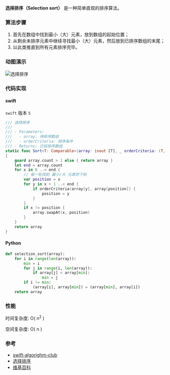 
**选择排序（Selection sort）** 是一种简单直观的排序算法。

### 算法步骤

1. 首先在数组中找到最小（大）元素，放到数组的起始位置；
2. 从剩余未排序元素中继续寻找最小（大）元素，然后放到已排序数组的末尾；
3. 以此类推直到所有元素排序完毕。

### 动图演示

![选择排序](./images/selectionSort.gif)

### 代码实现

#### swift

`swift` 版本 `5`

```swift
/// 选择排序
///
/// - Parameters:
///   - array: 待排序数组
///   - orderCriteria: 排序条件
/// - Returns: 已经排序数组
static func Sort<T: Comparable>(array: inout [T], _ orderCriteria: (T, T) -> Bool) -> [T] 
{
    guard array.count > 1 else { return array }
    let end = array.count
    for x in 0 ..< end {
        // 每一轮找到 最小/大 元素的下标
        var position = x
        for y in x + 1 ..< end {
            if orderCriteria(array[y], array[position]) {
                position = y
            }
        }
        if x != position {
            array.swapAt(x, position)
        }
    }
    return array
}
```



#### Python

```python
def selection_sort(array):
    for i in range(len(array)):
        min = i
        for j in range(i, len(array)):
            if array[j] < array[min]:
                min = j
        if i != min:
            (array[i], array[min]) = (array[min], array[i])
    return array

```



### 性能

时间复杂度: O( n<sup>2</sup> )

空间复杂度: O( n )


### 参考

- [swift-algorighm-club](https://github.com/raywenderlich/swift-algorithm-club/tree/master/Selection%20Sort)
- [选择排序](https://www.runoob.com/w3cnote/selection-sort.html)
- [维基百科](https://zh.wikipedia.org/wiki/选择排序)
